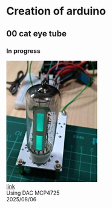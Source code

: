 # Creation of arduino
## 00 cat eye tube
### In progress
![pic](00_cat_eye_tube/pic/s_phototype1b.jpg)<br>
[link](00_cat_eye_tube/README.md)<br>
Using DAC MCP4725  
2025/08/06  
